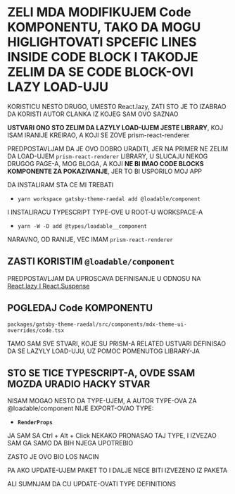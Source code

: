 # ZELI MDA MODIFIKUJEM Code KOMPONENTU, TAKO DA MOGU HIGLIGHTOVATI SPCEFIC LINES INSIDE CODE BLOCK I TAKODJE ZELIM DA SE CODE BLOCK-OVI LAZY LOAD-UJU

KORISTICU NESTO DRUGO, UMESTO React.lazy, ZATI STO JE TO IZABRAO DA KORISTI AUTOR CLANKA IZ KOJEG SAM OVO SAZNAO

**USTVARI ONO STO ZELIM DA LAZYLY LOAD-UJEM JESTE LIBRARY**, KOJ ISAM IRANIJE KREIRAO, A KOJI SE ZOVE prism-react-renderer

PREDPOSTAVLJAM DA JE OVO DOBRO URADITI, JER NA PRIMER NE ZELIM DA LOAD-UJEM `prism-react-renderer` LIBRARY, U SLUCAJU NEKOG DRUGOG PAGE-A, MOG BLOGA, A KOJI **NE BI IMAO CODE BLOCKS KOMPONENTE ZA POKAZIVANJE**, JER TO BI USPORILO MOJ APP

DA INSTALIRAM STA CE MI TREBATI

- `yarn workspace gatsby-theme-raedal add @loadable/component`

I INSTALIRACU TYPESCRIPT TYPE-OVE U ROOT-U WORKSPACE-A

- `yarn -W -D add @types/loadable__component`

NARAVNO, OD RANIJE, VEC IMAM `prism-react-renderer`

## ZASTI KORISTIM `@loadable/component`

PREDPOSTAVLJAM DA UPROSCAVA DEFINISANJE U ODNOSU NA [React.lazy I React.Suspense](https://github.com/Rade58/1_pure_react_project/tree/13_code_splitting#code-splitting)

## POGLEDAJ Code KOMPONENTU

`packages/gatsby-theme-raedal/src/components/mdx-theme-ui-overrides/code.tsx`

TAMO SAM SVE STVARI, KOJE SU PRISM-A RELATED USTVARI DEFINISAO DA SE LAZYLY LOAD-UJU, UZ POMOC POMENUTOG LIBRARY-JA

## STO SE TICE TYPESCRIPT-A, OVDE SSAM MOZDA URADIO HACKY STVAR

NISAM MOGAO NESTO DA TYPE-UJEM, A AUTOR TYPE-OVA ZA @loadable/component NIJE EXPORT-OVAO TYPE:

- **`RenderProps`**

JA SAM SA Ctrl + Alt + Click NEKAKO PRONASAO TAJ TYPE, I IZVEZAO SAM GA SAMO DA BIH NJEGA UPOTREBIO

ZASTO JE OVO BIO LOS NACIN

PA AKO UPDATE-UJEM PAKET TO I DALJE NECE BITI IZVEZENO IZ PAKETA

ALI SUMNJAM DA CU UPDATE-OVATI TYPE DEFINITIONS
